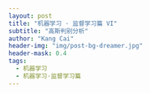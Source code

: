 ```yaml
---
layout: post
title: "机器学习 · 监督学习篇 VI"
subtitle: "高斯判别分析"
author: "Kang Cai"
header-img: "img/post-bg-dreamer.jpg"
header-mask: 0.4
tags:
  - 机器学习
  - 机器学习·监督学习篇
---
```

